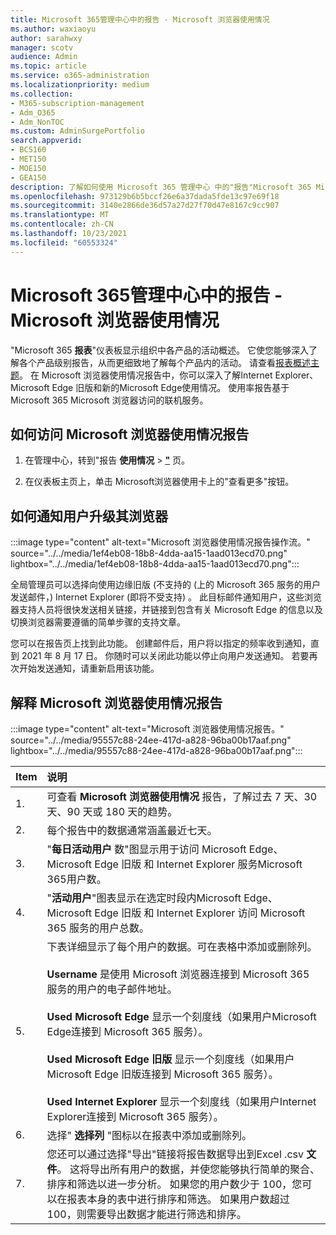 ```yaml
---
title: Microsoft 365管理中心中的报告 - Microsoft 浏览器使用情况
ms.author: waxiaoyu
author: sarahwxy
manager: scotv
audience: Admin
ms.topic: article
ms.service: o365-administration
ms.localizationpriority: medium
ms.collection:
- M365-subscription-management
- Adm_O365
- Adm_NonTOC
ms.custom: AdminSurgePortfolio
search.appverid:
- BCS160
- MET150
- MOE150
- GEA150
description: 了解如何使用 Microsoft 365 管理中心 中的"报告"Microsoft 365 Microsoft 浏览器使用情况Microsoft 365 管理中心。
ms.openlocfilehash: 973129b6b5bccf26e6a37dada5fde13c97e69f18
ms.sourcegitcommit: 3140e2866de36d57a27d27f70d47e8167c9cc907
ms.translationtype: MT
ms.contentlocale: zh-CN
ms.lasthandoff: 10/23/2021
ms.locfileid: "60553324"
---
```

# <a name="microsoft-365-reports-in-the-admin-center---microsoft-browser-usage"></a>Microsoft 365管理中心中的报告 - Microsoft 浏览器使用情况

"Microsoft 365 **报表**"仪表板显示组织中各产品的活动概述。 它使您能够深入了解各个产品级别报告，从而更细致地了解每个产品内的活动。 请查看[报表概述主题](activity-reports.md)。 在 Microsoft 浏览器使用情况报告中，你可以深入了解Internet Explorer、Microsoft Edge 旧版和新的Microsoft Edge使用情况。 使用率报告基于Microsoft 365 Microsoft 浏览器访问的联机服务。

## <a name="how-to-get-to-the-microsoft-browser-usage-report"></a>如何访问 Microsoft 浏览器使用情况报告

1. 在管理中心，转到"报告 **使用情况** \> <b><a href="https://go.microsoft.com/fwlink/p/?linkid=2074756" target="_blank">"</a></b> 页。

2. 在仪表板主页上，单击 Microsoft浏览器使用卡上的"查看更多"按钮。

## <a name="how-to-notify-users-to-upgrade-their-browser"></a>如何通知用户升级其浏览器

:::image type="content" alt-text="Microsoft 浏览器使用情况报告操作流。" source="../../media/1ef4eb08-18b8-4dda-aa15-1aad013ecd70.png" lightbox="../../media/1ef4eb08-18b8-4dda-aa15-1aad013ecd70.png":::

全局管理员可以选择向使用边缘旧版 (不支持的 (上的 Microsoft 365 服务的用户发送邮件，) Internet Explorer (即将不受支持) 。 此目标邮件通知用户，这些浏览器支持人员将很快发送相关链接，并链接到包含有关 Microsoft Edge 的信息以及切换浏览器需要遵循的简单步骤的支持文章。 

您可以在报告页上找到此功能。 创建邮件后，用户将以指定的频率收到通知，直到 2021 年 8 月 17 日。 你随时可以关闭此功能以停止向用户发送通知。 若要再次开始发送通知，请重新启用该功能。

## <a name="interpret-the-microsoft-browser-usage-report"></a>解释 Microsoft 浏览器使用情况报告

:::image type="content" alt-text="Microsoft 浏览器使用情况报告。" source="../../media/95557c88-24ee-417d-a828-96ba00b17aaf.png" lightbox="../../media/95557c88-24ee-417d-a828-96ba00b17aaf.png":::

|Item|说明|
|:-----|:-----|
|1. |可查看 **Microsoft 浏览器使用情况** 报告，了解过去 7 天、30 天、90 天或 180 天的趋势。 |
|2. |每个报告中的数据通常涵盖最近七天。 |
|3. |"**每日活动用户** 数"图显示用于访问 Microsoft Edge、Microsoft Edge 旧版 和 Internet Explorer 服务Microsoft 365用户数。 |
|4. |"**活动用户**"图表显示在选定时段内Microsoft Edge、Microsoft Edge 旧版 和 Internet Explorer 访问 Microsoft 365 服务的用户总数。 |
|5. |下表详细显示了每个用户的数据。可在表格中添加或删除列。  <br/><br/>**Username** 是使用 Microsoft 浏览器连接到 Microsoft 365 服务的用户的电子邮件地址。<br><br/>**Used Microsoft Edge** 显示一个刻度线（如果用户Microsoft Edge连接到 Microsoft 365 服务）。<br/><br/>**Used Microsoft Edge 旧版** 显示一个刻度线（如果用户Microsoft Edge 旧版连接到 Microsoft 365 服务）。<br/><br/>**Used Internet Explorer** 显示一个刻度线（如果用户Internet Explorer连接到 Microsoft 365 服务）。 |
|6. |选择" **选择列** "图标以在报表中添加或删除列。|
|7. |您还可以通过选择"导出"链接将报告数据导出到Excel .csv **文件**。 这将导出所有用户的数据，并使您能够执行简单的聚合、排序和筛选以进一步分析。 如果您的用户数少于 100，您可以在报表本身的表中进行排序和筛选。 如果用户数超过 100，则需要导出数据才能进行筛选和排序。|
